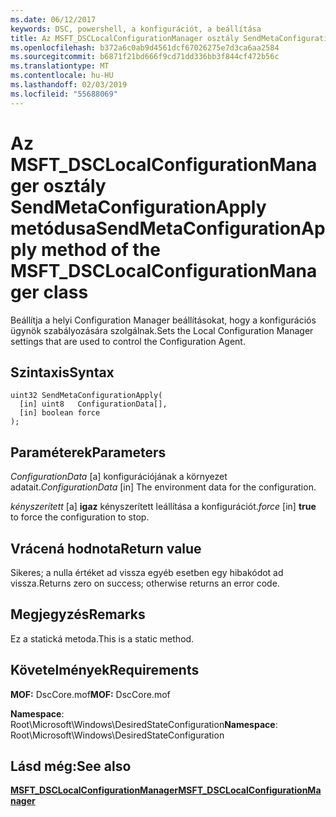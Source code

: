 ```yaml
---
ms.date: 06/12/2017
keywords: DSC, powershell, a konfigurációt, a beállítása
title: Az MSFT_DSCLocalConfigurationManager osztály SendMetaConfigurationApply metódusa
ms.openlocfilehash: b372a6c0ab9d4561dcf67026275e7d3ca6aa2584
ms.sourcegitcommit: b6871f21bd666f9cd71dd336bb3f844cf472b56c
ms.translationtype: MT
ms.contentlocale: hu-HU
ms.lasthandoff: 02/03/2019
ms.locfileid: "55688069"
---
```

# <a name="sendmetaconfigurationapply-method-of-the-msftdsclocalconfigurationmanager-class"></a><span data-ttu-id="118a9-103">Az MSFT_DSCLocalConfigurationManager osztály SendMetaConfigurationApply metódusa</span><span class="sxs-lookup"><span data-stu-id="118a9-103">SendMetaConfigurationApply method of the MSFT_DSCLocalConfigurationManager class</span></span>

<span data-ttu-id="118a9-104">Beállítja a helyi Configuration Manager beállításokat, hogy a konfigurációs ügynök szabályozására szolgálnak.</span><span class="sxs-lookup"><span data-stu-id="118a9-104">Sets the Local Configuration Manager settings that are used to control the Configuration Agent.</span></span>

## <a name="syntax"></a><span data-ttu-id="118a9-105">Szintaxis</span><span class="sxs-lookup"><span data-stu-id="118a9-105">Syntax</span></span>

```mof
uint32 SendMetaConfigurationApply(
  [in] uint8   ConfigurationData[],
  [in] boolean force
);
```

## <a name="parameters"></a><span data-ttu-id="118a9-106">Paraméterek</span><span class="sxs-lookup"><span data-stu-id="118a9-106">Parameters</span></span>

<span data-ttu-id="118a9-107">*ConfigurationData* \[a\] konfigurációjának a környezet adatait.</span><span class="sxs-lookup"><span data-stu-id="118a9-107">*ConfigurationData* \[in\] The environment data for the configuration.</span></span>

<span data-ttu-id="118a9-108">*kényszerített* \[a\] **igaz** kényszerített leállítása a konfigurációt.</span><span class="sxs-lookup"><span data-stu-id="118a9-108">*force* \[in\] **true** to force the configuration to stop.</span></span>

## <a name="return-value"></a><span data-ttu-id="118a9-109">Vrácená hodnota</span><span class="sxs-lookup"><span data-stu-id="118a9-109">Return value</span></span>

<span data-ttu-id="118a9-110">Sikeres; a nulla értéket ad vissza egyéb esetben egy hibakódot ad vissza.</span><span class="sxs-lookup"><span data-stu-id="118a9-110">Returns zero on success; otherwise returns an error code.</span></span>

## <a name="remarks"></a><span data-ttu-id="118a9-111">Megjegyzés</span><span class="sxs-lookup"><span data-stu-id="118a9-111">Remarks</span></span>

<span data-ttu-id="118a9-112">Ez a statická metoda.</span><span class="sxs-lookup"><span data-stu-id="118a9-112">This is a static method.</span></span>

## <a name="requirements"></a><span data-ttu-id="118a9-113">Követelmények</span><span class="sxs-lookup"><span data-stu-id="118a9-113">Requirements</span></span>

<span data-ttu-id="118a9-114">**MOF:** DscCore.mof</span><span class="sxs-lookup"><span data-stu-id="118a9-114">**MOF:** DscCore.mof</span></span>

<span data-ttu-id="118a9-115">**Namespace**: Root\Microsoft\Windows\DesiredStateConfiguration</span><span class="sxs-lookup"><span data-stu-id="118a9-115">**Namespace**: Root\Microsoft\Windows\DesiredStateConfiguration</span></span>

## <a name="see-also"></a><span data-ttu-id="118a9-116">Lásd még:</span><span class="sxs-lookup"><span data-stu-id="118a9-116">See also</span></span>

[<span data-ttu-id="118a9-117">**MSFT_DSCLocalConfigurationManager**</span><span class="sxs-lookup"><span data-stu-id="118a9-117">**MSFT_DSCLocalConfigurationManager**</span></span>](msft-dsclocalconfigurationmanager.md)